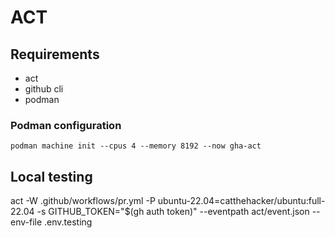 # ACT

## Requirements

- act
- github cli
- podman

### Podman configuration

```shell
podman machine init --cpus 4 --memory 8192 --now gha-act
```

## Local testing

act -W .github/workflows/pr.yml -P ubuntu-22.04=catthehacker/ubuntu:full-22.04 -s GITHUB_TOKEN="$(gh auth token)" --eventpath act/event.json --env-file .env.testing
